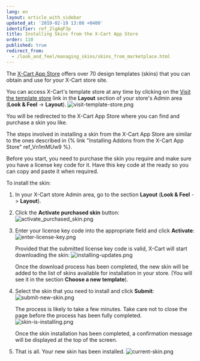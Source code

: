 ```yaml
---
lang: en
layout: article_with_sidebar
updated_at: '2019-02-19 13:08 +0400'
identifier: ref_2lgAqF3p
title: Installing Skins from the X-Cart App Store
order: 110
published: true
redirect_from:
  - /look_and_feel/managing_skins/skins_from_marketplace.html
---
```

The [X-Cart App Store](https://market.x-cart.com/ecommerce-templates/) offers over 70 design templates (skins) that you can obtain and use for your X-Cart store site.

You can access X-Cart's template store at any time by clicking on the <u>Visit the template store</u> link in the **Layout** section of your store's Admin area (**Look & Feel** -> **Layout**).
![visit-template-store.png]({{site.baseurl}}/attachments/ref_2lgAqF3p/visit-template-store.png)

You will be redirected to the X-Cart App Store where you can find and purchase a skin you like.

The steps involved in installing a skin from the X-Cart App Store are similar to the ones described in {% link "Installing Addons from the X-Cart App Store" ref_Vn1mMUw9 %}. 

Before you start, you need to purchase the skin you require and make sure you have a license key code for it. Have this key code at the ready so you can copy and paste it when required.

To install the skin:

1. In your X-Cart store Admin area, go to the section **Layout** (**Look & Feel** -> **Layout**).

2. Click the **Activate purchased skin** button:
   ![activate_purchased_skin.png]({{site.baseurl}}/attachments/ref_2lgAqF3p/activate_purchased_skin.png)

3. Enter your license key code into the appropriate field and click **Activate**: 
   ![enter-license-key.png]({{site.baseurl}}/attachments/ref_2lgAqF3p/enter-license-key.png)
   
   Provided that the submitted license key code is valid, X-Cart will start downloading the skin:
   ![installing-updates.png]({{site.baseurl}}/attachments/ref_2lgAqF3p/installing-updates.png)
     
   Once the download process has been completed, the new skin will be added to the list of skins available for installation in your store. (You will see it in the section **Choose a new template**).
   
4. Select the skin that you need to install and click **Submit**:
   ![submit-new-skin.png]({{site.baseurl}}/attachments/ref_2lgAqF3p/submit-new-skin.png)
   
   The process is likely to take a few minutes. Take care not to close the page before the process has been fully completed.
   ![skin-is-installing.png]({{site.baseurl}}/attachments/ref_2lgAqF3p/skin-is-installing.png)
     
   Once the skin installation has been completed, a confirmation message will be displayed at the top of the screen.

5. That is all. Your new skin has been installed.
   ![current-skin.png]({{site.baseurl}}/attachments/ref_2lgAqF3p/current-skin.png)


